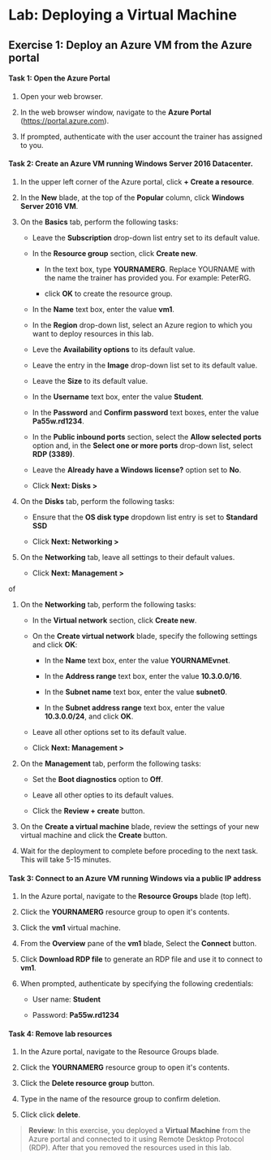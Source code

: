 # Lab: Deploying a Virtual Machine

## Exercise 1: Deploy an Azure VM from the Azure portal

#### Task 1: Open the Azure Portal

1. Open your web browser.

1. In the web browser window, navigate to the **Azure Portal** (<https://portal.azure.com>).

1. If prompted, authenticate with the user account the trainer has assigned to you.

#### Task 2: Create an Azure VM running Windows Server 2016 Datacenter.

1. In the upper left corner of the Azure portal, click **+ Create a resource**.

1. In the **New** blade, at the top of the **Popular** column, click **Windows Server 2016 VM**.

1. On the **Basics** tab, perform the following tasks:

    - Leave the **Subscription** drop-down list entry set to its default value.
    
    - In the **Resource group** section, click **Create new**.
    
      - In the text box, type **YOURNAMERG**. Replace YOURNAME with the name the trainer has provided you. For example: PeterRG.
    
      - click **OK** to create the resource group.
      
    - In the **Name** text box, enter the value **vm1**.

    - In the **Region** drop-down list, select an Azure region to which you want to deploy resources in this lab.
    
    - Leve the **Availability options** to its default value.

    - Leave the entry in the **Image** drop-down list set to its default value.

    - Leave the **Size** to its default value.

    - In the **Username** text box, enter the value **Student**.

    - In the **Password** and **Confirm password** text boxes, enter the value **Pa55w.rd1234**.

    - In the **Public inbound ports** section, select the **Allow selected ports** option and, in the **Select one or more ports** drop-down list, select **RDP (3389)**.

    - Leave the **Already have a Windows license?** option set to **No**.
    
    - Click **Next: Disks >**
    
1. On the **Disks** tab, perform the following tasks:

    - Ensure that the **OS disk type** dropdown list entry is set to **Standard SSD**

    - Click **Next: Networking >**
    
1. On the **Networking** tab, leave all settings to their default values. 

    - Click **Next: Management >**

of

1. On the **Networking** tab, perform the following tasks: 

    - In the **Virtual network** section, click **Create new**. 
    
    - On the **Create virtual network** blade, specify the following settings and click **OK**:

        - In the **Name** text box, enter the value **YOURNAMEvnet**.

        - In the **Address range** text box, enter the value **10.3.0.0/16**.

        - In the **Subnet name** text box, enter the value **subnet0**.

        - In the **Subnet address range** text box, enter the value **10.3.0.0/24**, and click **OK**.

    - Leave all other options set to its default value.

    - Click **Next: Management >**

1. On the **Management** tab, perform the following tasks: 

    - Set the **Boot diagnostics** option to **Off**.

    - Leave all other opties to its default values.
    
    - Click the **Review + create** button.
    
1. On the **Create a virtual machine** blade, review the settings of your new virtual machine and click the **Create** button.

1. Wait for the deployment to complete before proceding to the next task. This will take 5-15 minutes.


#### Task 3: Connect to an Azure VM running Windows via a public IP address

1. In the Azure portal, navigate to the **Resource Groups** blade (top left).

1. Click the **YOURNAMERG** resource group to open it's contents.

1. Click the **vm1** virtual machine.

1. From the **Overview** pane of the **vm1** blade, Select the **Connect** button.

1. Click **Download RDP file** to generate an RDP file and use it to connect to **vm1**.

1. When prompted, authenticate by specifying the following credentials:

    - User name: **Student**

    - Password: **Pa55w.rd1234**


#### Task 4: Remove lab resources

1. In the Azure portal, navigate to the Resource Groups blade.

1. Click the **YOURNAMERG** resource group to open it's contents.

1. Click the **Delete resource group** button.

1. Type in the name of the resource group to confirm deletion.

1. Click click **delete**.

> **Review**: In this exercise, you deployed a **Virtual Machine** from the Azure portal and connected to it using Remote Desktop Protocol (RDP). After that you removed the resources used in this lab.
